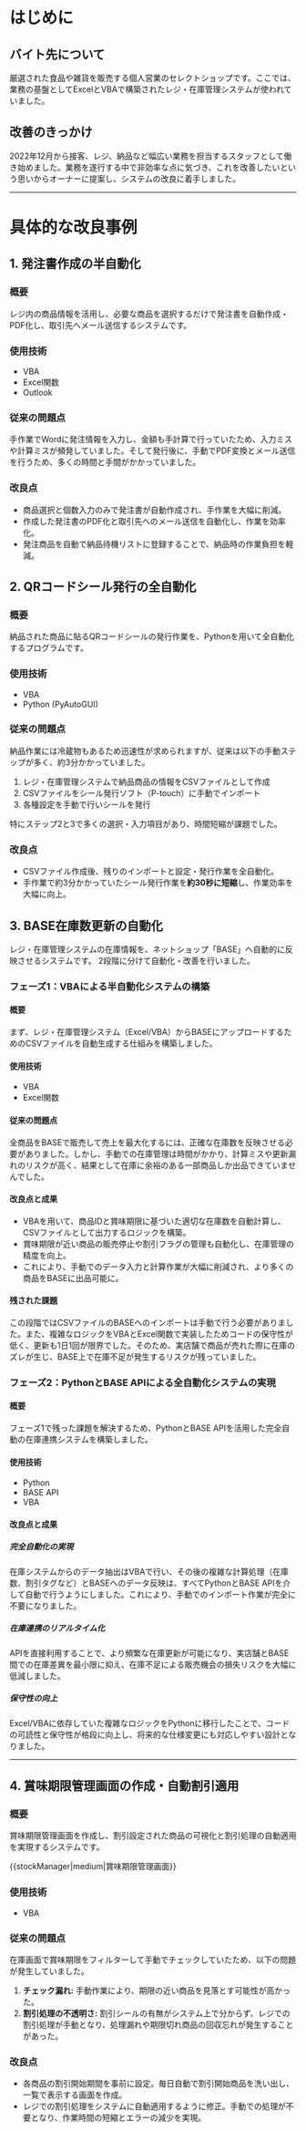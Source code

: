 # はじめに

## バイト先について

厳選された食品や雑貨を販売する個人営業のセレクトショップです。ここでは、業務の基盤としてExcelとVBAで構築されたレジ・在庫管理システムが使われていました。

## 改善のきっかけ

2022年12月から接客、レジ、納品など幅広い業務を担当するスタッフとして働き始めました。業務を遂行する中で非効率な点に気づき、これを改善したいという思いからオーナーに提案し、システムの改良に着手しました。

---
# 具体的な改良事例

## 1. 発注書作成の半自動化

### 概要

レジ内の商品情報を活用し、必要な商品を選択するだけで発注書を自動作成・PDF化し、取引先へメール送信するシステムです。

### 使用技術

* VBA
* Excel関数
* Outlook

### 従来の問題点

手作業でWordに発注情報を入力し、金額も手計算で行っていたため、入力ミスや計算ミスが頻発していました。そして発行後に、手動でPDF変換とメール送信を行うため、多くの時間と手間がかかっていました。

### 改良点

* 商品選択と個数入力のみで発注書が自動作成され、手作業を大幅に削減。
* 作成した発注書のPDF化と取引先へのメール送信を自動化し、作業を効率化。
* 発注商品を自動で納品待機リストに登録することで、納品時の作業負担を軽減。

## 2. QRコードシール発行の全自動化

### 概要

納品された商品に貼るQRコードシールの発行作業を、Pythonを用いて全自動化するプログラムです。

### 使用技術

* VBA
* Python (PyAutoGUI)

### 従来の問題点

納品作業には冷蔵物もあるため迅速性が求められますが、従来は以下の手動ステップが多く、約3分かかっていました。

1.  レジ・在庫管理システムで納品商品の情報をCSVファイルとして作成
2.  CSVファイルをシール発行ソフト（P-touch）に手動でインポート
3.  各種設定を手動で行いシールを発行

特にステップ2と3で多くの選択・入力項目があり、時間短縮が課題でした。

### 改良点

* CSVファイル作成後、残りのインポートと設定・発行作業を全自動化。
* 手作業で約3分かかっていたシール発行作業を**約30秒に短縮**し、作業効率を大幅に向上。


## 3. BASE在庫数更新の自動化

レジ・在庫管理システムの在庫情報を、ネットショップ「BASE」へ自動的に反映させるシステムです。
2段階に分けて自動化・改善を行いました。


### **フェーズ1：VBAによる半自動化システムの構築**

#### 概要

まず、レジ・在庫管理システム（Excel/VBA）からBASEにアップロードするためのCSVファイルを自動生成する仕組みを構築しました。

#### 使用技術

* VBA
* Excel関数

#### 従来の問題点

全商品をBASEで販売して売上を最大化するには、正確な在庫数を反映させる必要がありました。しかし、手動での在庫管理は時間がかかり、計算ミスや更新漏れのリスクが高く、結果として在庫に余裕のある一部商品しか出品できていませんでした。

#### 改良点と成果

* VBAを用いて、商品IDと賞味期限に基づいた適切な在庫数を自動計算し、CSVファイルとして出力するロジックを構築。
* 賞味期限が近い商品の販売停止や割引フラグの管理も自動化し、在庫管理の精度を向上。
* これにより、手動でのデータ入力と計算作業が大幅に削減され、より多くの商品をBASEに出品可能に。

#### 残された課題

この段階ではCSVファイルのBASEへのインポートは手動で行う必要がありました。また、複雑なロジックをVBAとExcel関数で実装したためコードの保守性が低く、更新も1日1回が限界でした。そのため、実店舗で商品が売れた際に在庫のズレが生じ、BASE上で在庫不足が発生するリスクが残っていました。


### **フェーズ2：PythonとBASE APIによる全自動化システムの実現**

#### 概要

フェーズ1で残った課題を解決するため、PythonとBASE APIを活用した完全自動の在庫連携システムを構築しました。

#### 使用技術

* Python
* BASE API
* VBA

#### 改良点と成果

##### 完全自動化の実現
在庫システムからのデータ抽出はVBAで行い、その後の複雑な計算処理（在庫数、割引タグなど）とBASEへのデータ反映は、すべてPythonとBASE APIを介して自動で行うようにしました。これにより、手動でのインポート作業が完全に不要になりました。

##### 在庫連携のリアルタイム化
APIを直接利用することで、より頻繁な在庫更新が可能になり、実店舗とBASE間での在庫差異を最小限に抑え、在庫不足による販売機会の損失リスクを大幅に低減しました。

##### 保守性の向上
Excel/VBAに依存していた複雑なロジックをPythonに移行したことで、コードの可読性と保守性が格段に向上し、将来的な仕様変更にも対応しやすい設計となりました。

---
## 4. 賞味期限管理画面の作成・自動割引適用

### 概要

賞味期限管理画面を作成し、割引設定された商品の可視化と割引処理の自動適用を実現するシステムです。

{{stockManager|medium|賞味期限管理画面}}

### 使用技術

* VBA

### 従来の問題点

在庫画面で賞味期限をフィルターして手動でチェックしていたため、以下の問題が発生していました。

1.  **チェック漏れ:** 手動作業により、期限の近い商品を見落とす可能性が高かった。
2.  **割引処理の不透明さ:** 割引シールの有無がシステム上で分からず、レジでの割引処理が手動となり、処理漏れや期限切れ商品の回収忘れが発生することがあった。

### 改良点

* 各商品の割引開始期間を事前に設定。毎日自動で割引開始商品を洗い出し、一覧で表示する画面を作成。
* レジでの割引処理をシステムに自動適用するように修正。手動での処理が不要となり、作業時間の短縮とエラーの減少を実現。
